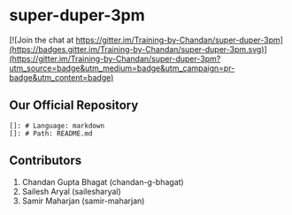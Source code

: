 # super-duper-3pm   

[![Join the chat at https://gitter.im/Training-by-Chandan/super-duper-3pm](https://badges.gitter.im/Training-by-Chandan/super-duper-3pm.svg)](https://gitter.im/Training-by-Chandan/super-duper-3pm?utm_source=badge&utm_medium=badge&utm_campaign=pr-badge&utm_content=badge)

## Our Official Repository
    
    []: # Language: markdown
    []: # Path: README.md
## Contributors  
1. Chandan Gupta Bhagat (chandan-g-bhagat)   
2. Sailesh Aryal (sailesharyal)
3. Samir Maharjan (samir-maharjan)